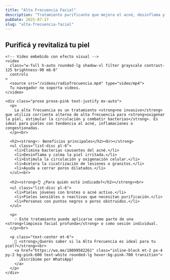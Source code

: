```yaml
---
title: "Alta Frecuencia Facial"
description: "Tratamiento purificante que mejora el acné, desinflama y revitaliza tu piel con tecnología segura y no invasiva."
pubDate: 2025-07-17
slug: "alta-frecuencia-facial"
---
```


<section class="py-12 px-6 bg-white">
  <div class="max-w-3xl mx-auto text-center">
    <h1 class="text-4xl font-bold text-pink-700 mb-6"> Purificá y revitalizá tu piel</h1>

    <!-- Video embebido con efecto visual -->
    <video 
      class="w-full h-auto rounded-lg shadow-xl filter grayscale contrast-125 brightness-90 mb-8"
      controls
    >
      <source src="/videos/radiofrecuencia.mp4" type="video/mp4">
      Tu navegador no soporta videos.
    </video>

    <div class="prose prose-pink text-justify mx-auto">
      <p>
        La alta frecuencia es un tratamiento <strong>no invasivo</strong> que utiliza corriente alterna de alta frecuencia para <strong>oxigenar la piel, estimular la circulación y combatir bacterias</strong>. Es ideal para pieles con tendencia al acné, inflamaciones o congestionadas.
      </p><br>

      <h2><strong>✨ Beneficios principales</h2><br></strong>
      <ul class="list-disc pl-6">
        <li>Elimina bacterias causantes del acné.</li>
        <li>Desinflama y calma la piel irritada.</li>
        <li>Estimula la circulación y oxigenación celular.</li>
        <li>Acelera la cicatrización de lesiones o granitos.</li>
        <li>Ayuda a cerrar poros dilatados.</li>
      </ul><br>

      <h2><strong>👌 ¿Para quién está indicado?</h2></strong><br>
      <ul class="list-disc pl-6">
        <li>Pieles jóvenes con brotes o acné activo.</li>
        <li>Pieles sensibles o reactivas que necesitan purificación.</li>
        <li>Personas con puntos negros o poros obstruidos.</li>
      </ul>

      <p>
        💡 Este tratamiento puede aplicarse como parte de una <strong>limpieza facial profunda</strong> o como sesión individual.
      </p><br>

      <p class="text-center mt-6">
        📲 <strong>¿Querés saber si la Alta Frecuencia es ideal para tu piel?</strong><br>
        <a href="https://wa.me/18099582261" class="inline-block mt-2 px-4 py-2 bg-pink-600 text-white rounded-lg hover:bg-pink-700 transition">
          ¡Escribime por WhatsApp!
        </a>
      </p>
    </div>
  </div>
</section>
